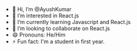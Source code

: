 - 👋 Hi, I’m @AyushKumar
- 👀 I’m interested in React.js
- 🌱 I’m currently learning Javascript and React.js
- 💞️ I’m looking to collaborate on React.js
- 😄 Pronouns: He/Him
- ⚡ Fun fact: I'm a student in first year.

<!---
AyushKumarStudent/AyushKumarStudent is a ✨ special ✨ repository because its `README.md` (this file) appears on your GitHub profile.
You can click the Preview link to take a look at your changes.
--->
